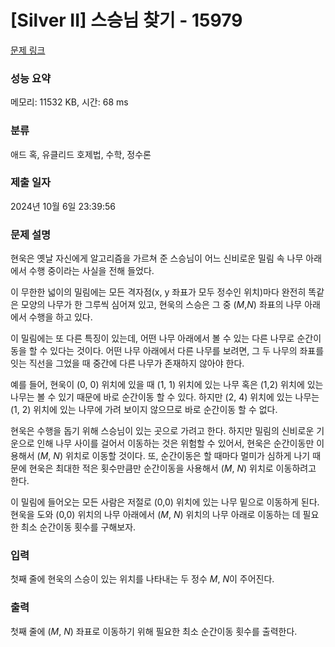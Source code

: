 # [Silver II] 스승님 찾기 - 15979 

[문제 링크](https://www.acmicpc.net/problem/15979) 

### 성능 요약

메모리: 11532 KB, 시간: 68 ms

### 분류

애드 혹, 유클리드 호제법, 수학, 정수론

### 제출 일자

2024년 10월 6일 23:39:56

### 문제 설명

<p>현욱은 옛날 자신에게 알고리즘을 가르쳐 준 스승님이 어느 신비로운 밀림 속 나무 아래에서 수행 중이라는 사실을 전해 들었다.</p>

<p>이 무한한 넓이의 밀림에는 모든 격자점(x, y 좌표가 모두 정수인 위치)마다 완전히 똑같은 모양의 나무가 한 그루씩 심어져 있고, 현욱의 스승은 그 중 (<em>M</em>,<em>N</em>) 좌표의 나무 아래에서 수행을 하고 있다.</p>

<p>이 밀림에는 또 다른 특징이 있는데, 어떤 나무 아래에서 볼 수 있는 다른 나무로 순간이동을 할 수 있다는 것이다. 어떤 나무 아래에서 다른 나무를 보려면, 그 두 나무의 좌표를 잇는 직선을 그었을 때 중간에 다른 나무가 존재하지 않아야 한다. </p>

<p>예를 들어, 현욱이 (0, 0) 위치에 있을 때 (1, 1) 위치에 있는 나무 혹은 (1,2) 위치에 있는 나무는 볼 수 있기 때문에 바로 순간이동 할 수 있다. 하지만 (2, 4) 위치에 있는 나무는 (1, 2) 위치에 있는 나무에 가려 보이지 않으므로 바로 순간이동 할 수 없다.</p>

<p>현욱은 수행을 돕기 위해 스승님이 있는 곳으로 가려고 한다. 하지만 밀림의 신비로운 기운으로 인해 나무 사이를 걸어서 이동하는 것은 위험할 수 있어서, 현욱은 순간이동만 이용해서 (<em>M</em>, <em>N</em>) 위치로 이동할 것이다. 또, 순간이동은 할 때마다 멀미가 심하게 나기 때문에 현욱은 최대한 적은 횟수만큼만 순간이동을 사용해서 (<em>M</em>, <em>N</em>) 위치로 이동하려고 한다.</p>

<p>이 밀림에 들어오는 모든 사람은 저절로 (0,0) 위치에 있는 나무 밑으로 이동하게 된다. 현욱을 도와 (0,0) 위치의 나무 아래에서 (<em>M</em>, <em>N</em>) 위치의 나무 아래로 이동하는 데 필요한 최소 순간이동 횟수를 구해보자.</p>

### 입력 

 <p>첫째 줄에 현욱의 스승이 있는 위치를 나타내는 두 정수 <em>M</em>, <em>N</em>이 주어진다.</p>

### 출력 

 <p>첫째 줄에 (<em>M</em>, <em>N</em>) 좌표로 이동하기 위해 필요한 최소 순간이동 횟수를 출력한다.</p>


